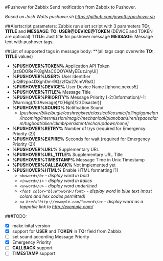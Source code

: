 #Pushover for Zabbix
Send notification from Zabbix to Pushover.

*Based on Josh Watts pushover.sh https://github.com/jnwatts/pushover.sh*

##Alertscript parameters:
Zabbix run alert script with 3 parameters **TO:**, **TITLE** and **MESSAGE**:
**TO**: **USER@DEVICE@TOKEN** (DEVICE and TOKEN are optional)
**TITLE**: Just title for pushover message
**MESSAGE**: Message text with pushover tags.

##List of supported tags in message body: **(all tags caqn overwrite **TO:**, **TITLE** values)
* **%PUSHOVER%TOKEN%**      Application API Token [azGDORePK8gMaC0QOYAMyEEuzJnyUi]
* **%PUSHOVER%USER%**       User Identifier       [uQiRzpo4DXghDmr9QzzfQu27cmVRsG]
* **%PUSHOVER%DEVICE%**     User Device Name      [iphone,nexus5]
* **%PUSHOVER%TITLE%**      Message Title
* **%PUSHOVER%PRIORITY%**   Message Priority      [-2:(Information)/-1:(Warning)/0:(Average)/1:(High)/2:(Disaster)]
* **%PUSHOVER%SOUND%**      Notification Sound
  - *[pushover/bike/bugle/cashregister/classical/cosmic/falling/gamelan/incoming/intermission/magic/mechanical/pianobar/siren/spacealarm/tugboat/alien/climb/persistent/echo/updown/none]*
* **%PUSHOVER%RETRY%**      Number of trys (required for Emergency Priority (2))
* **%PUSHOVER%EXPIRE%**     Seconds for wait (required for Emergency Priority (2))
* **%PUSHOVER%URL%**        Supplementary URL
* **%PUSHOVER%URL_TITLE%**  Supplementary URL Title
* **%PUSHOVER%TIMESTAMP%**  Message Time in Unix Timestamp
* **%PUSHOVER%CALLBACK%**   Not implemented yet
* **%PUSHOVER%HTML%**       Enable HTML formatting [1]
  - *`<b>word</b>` - display word in bold*
  - *`<i>word</i>` - display word in italics*
  - *`<u>word</u>` - display word underlined*
  - *`<font color="blue">word</font>` - display word in blue text (most colors and hex codes permitted)*
  - *`<a href="http://example.com/">word</a>` - display word as a tappable link to http://example.com/*

###TODO:
- [x] make inital version
- [x] support for **USER** and **TOKEN** in **TO:** field from Zabbix
- [ ] set sound according Message Priority
- [x] Emergency Priority
- [ ] **CALLBACK** support
- [ ] **TIMESTAMP** support